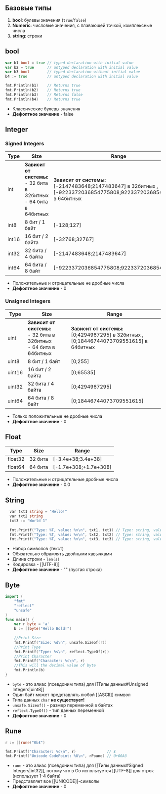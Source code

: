 ## Базовые типы

1)  **bool**: булевы значения (`true`/`false`)
2)  **Numeric**: числовые значения, с плавающей точкой, комплексные числа
3)  **string**: строки

## bool

```go
var b1 bool = true // typed declaration with initial value
var b2 = true      // untyped declaration with initial value
var b3 bool        // typed declaration without initial value
b4 := true         // untyped declaration with initial value 

fmt.Println(b1)    // Returns true 
fmt.Println(b2)    // Returns true 
fmt.Println(b3)    // Returns false 
fmt.Println(b4)    // Returns true
```
- Классические булевы значения
- **Дефолтное значение** - false


## Integer

### Signed Integers

| Type  | Size                                                                     | Range                                                                                                                     |
| ----- | ------------------------------------------------------------------------ | ------------------------------------------------------------------------------------------------------------------------- |
| int   | **Зависит от системы:**<br>- 32 бита в 32битных <br>- 64 бита в 64битных | **Зависит от системы:**<br>[-2147483648;2147483647] в 32битных ,<br>[-9223372036854775808;9223372036854775807] в 64битных |
| int8  | 8 бит / 1 байт                                                           | [-128;127]                                                                                                                |
| int16 | 16 бит / 2 байта                                                         | [-32768;32767]                                                                                                            |
| int32 | 32 бита / 4 байта                                                        | [-2147483648;2147483647]                                                                                                  |
| int64 | 64 бита / 8 байт                                                         | [-9223372036854775808;9223372036854775807]                                                                                |
- Положительные и отрицательные не дробные числа
- **Дефолтное значение** - 0

### Unsigned Integers
| Type   | Size                                                                     | Range                                                                                         |
| ------ | ------------------------------------------------------------------------ | --------------------------------------------------------------------------------------------- |
| uint   | **Зависит от системы:**<br>- 32 бита в 32битных <br>- 64 бита в 64битных | **Зависит от системы:**<br>[0;4294967295] в 32битных ,<br>[0;18446744073709551615] в 64битных |
| uint8  | 8 бит / 1 байт                                                           | [0;255]                                                                                       |
| uint16 | 16 бит / 2 байта                                                         | [0;65535]                                                                                     |
| uint32 | 32 бита / 4 байта                                                        | [0;4294967295]                                                                                |
| uint64 | 64 бита / 8 байт                                                         | [0;18446744073709551615]                                                                      |
- Только положительные не дробные числа
- **Дефолтное значение** - 0

## Float

| Type    | Size    | Range                 |
| ------- | ------- | --------------------- |
| float32 | 32 бита | [-3.4e+38;3.4e+38]    |
| float64 | 64 бита | [-1.7e+308;+1.7e+308] |
- Положительные и отрицательные дробные числа
- **Дефолтное значение** - 0.0

## String

```go
  var txt1 string = "Hello!"  
  var txt2 string  
  txt3 := "World 1"  
  
  fmt.Printf("Type: %T, value: %v\n", txt1, txt1) // Type: string, value: Hello!
  fmt.Printf("Type: %T, value: %v\n", txt2, txt2) // Type: string, value:
  fmt.Printf("Type: %T, value: %v\n", txt3, txt3) // Type: string, value: World 1
```
- Набор символов (текст)
- Обязательно обрамлять двойными кавычками
- Длина строки - `len(s)`
- Кодировка - [[UTF-8]]
- **Дефолтное значение** - "" (пустая строка)


## Byte

```go
import (
    "fmt"
    "reflect"
    "unsafe"
)
func main() {
    var r byte = 'a'
    b := []byte("Hello Bold!")
    
    //Print Size
    fmt.Printf("Size: %d\n", unsafe.Sizeof(r))
    //Print Type
    fmt.Printf("Type: %s\n", reflect.TypeOf(r))
    //Print Character
    fmt.Printf("Character: %c\n", r)
    //This will the decimal value of byte
    fmt.Println(b)
}
```
- `byte` - это алиас (псевдоним типа) для [[Типы данных#Unsigned Integers|uint8]]
-  Один байт может представлять любой [[ASCII]] символ
- Типа данных `char` **не существует!**
- `unsafe.Sizeof()` - размер переменной в байтах
- `reflect.TypeOf()` - тип данных переменной
- **Дефолтное значение** - 0

## Rune

```go
r := []rune("0b£")

fmt.Printf("Character: %c\n", r)              // £
fmt.Printf("Unicode CodePoint: %U\n", rPound) // U+00A3
```
- `rune` - это алиас (псевдоним типа) для [[Типы данных#Signed Integers|int32]], потому что в Go используется [[UTF-8]] для строк (использует 1-4 байта)
- Представляет все [[UNICODE]]-символы
- **Дефолтное значение** - 0